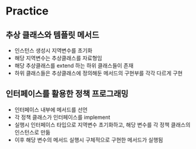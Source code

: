 # Practice

## 추상 클래스와 템플릿 메서드

- 인스턴스 생성시 지역변수를 초기화
- 해당 지역변수는 추상클래스를 자료형임
- 해당 추상클래스를 extend 하는 하위 클래스들이 존재
- 하위 클래스들은 추상클래스에 정의해둔 메서드의 구현부를 각각 다르게 구현



## 인터페이스를 활용한 정책 프로그래밍

- 인터페이스 내부에 메서드를 선언
- 각 정책 클래스가 인터페이스를 implement
- 실행시 인터페이스 타입으로 지역변수 초기화하고, 해당 변수를 각 정책 클래스의 인스턴스로 만듦
- 이후 해당 변수의 메서드 실행시 구체적으로 구현한 메서드가 실행됨
